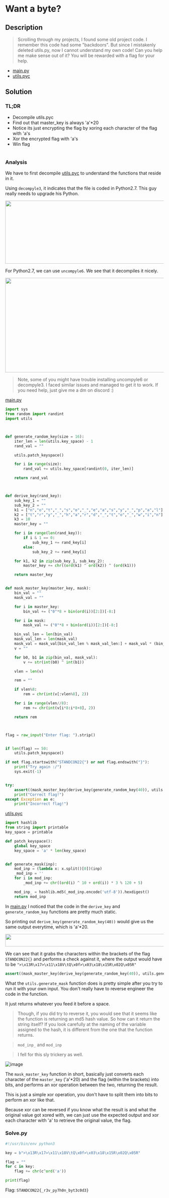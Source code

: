 # Want a byte?
## Description
> Scrolling through my projects, I found some old project code. I remember this code had some "backdoors". But since I mistakenly deleted utils.py, now I cannot understand my own code! Can you help me make sense out of it? You will be rewarded with a flag for your help.

- [main.py](https://github.com/YeoJongHan/CTF_WriteUps/blob/main/STANDCON_2022/Reverse/Want%20a%20byte%3F/challenge/main.py)
- [utils.pyc](https://github.com/YeoJongHan/CTF_WriteUps/blob/main/STANDCON_2022/Reverse/Want%20a%20byte%3F/challenge/utils.pyc)

## Solution
### TL;DR
- Decompile utils.pyc
- Find out that master_key is always 'a'\*20
- Notice its just encrypting the flag by xoring each character of the flag with 'a's
- Xor the encrypted flag with 'a's
- Win flag
#
### Analysis
We have to first decompile [utils.pyc](https://github.com/YeoJongHan/CTF_WriteUps/blob/main/STANDCON_2022/Reverse/Want%20a%20byte%3F/challenge/utils.pyc) to understand the functions that reside in it.

Using `decompyle3`, it indicates that the file is coded in Python2.7. This guy really needs to upgrade his Python.

<img src="https://user-images.githubusercontent.com/83258849/174642595-3dedee4a-c3f6-4164-83d7-8c2b71c1f29c.png" width="700" height="200">

For Python2.7, we can use `uncompyle6`. We see that it decompiles it nicely.

<img src="https://user-images.githubusercontent.com/83258849/174642733-956014cc-62d3-47d2-9fe2-e1ea5797e43c.png" width="600" height="300">

> Note, some of you might have trouble installing uncompyle6 or decompyle3. I faced similar issues and managed to get it to work. If you need help, just give me a dm on discord :)

[main.py](https://github.com/YeoJongHan/CTF_WriteUps/blob/main/STANDCON_2022/Reverse/Want%20a%20byte%3F/challenge/main.py)
``` python
import sys
from random import randint
import utils



def generate_random_key(size = 16):
    iter_len = len(utils.key_space) - 1
    rand_val = ""

    utils.patch_keyspace()

    for i in range(size):
        rand_val += utils.key_space[randint(0, iter_len)]

    return rand_val



def derive_key(rand_key):
    sub_key_1 = ""
    sub_key_2 = ""
    k1 = ["n","o","t","_","s","o","_","e","a","s","y","_","p","a","l"]
    k2 = ["t","r","y","_","h","a","r","d","_","t","o","_","w","i","n"]
    k3 = 10
    master_key = ""

    for i in range(len(rand_key)):
        if i & 1 == 0:
            sub_key_1 += rand_key[i]
        else:
            sub_key_2 += rand_key[i]

    for k1, k2 in zip(sub_key_1, sub_key_2):
        master_key += chr((ord(k1) ^ ord(k2)) ^ (ord(k1)))

    return master_key


def mask_master_key(master_key, mask):
    bin_val = ""
    mask_val = ""

    for i in master_key:
        bin_val += ("0"*8 + bin(ord(i))[2:])[-8:]

    for i in mask:
        mask_val += ("0"*8 + bin(ord(i))[2:])[-8:]

    bin_val_len = len(bin_val)
    mask_val_len = len(mask_val)
    mask_val = mask_val[bin_val_len % mask_val_len:] + mask_val * (bin_val_len // mask_val_len)
    v = ""

    for b0, b1 in zip(bin_val, mask_val):
        v += str(int(b0) ^ int(b1))

    vlen = len(v)

    rem = ""

    if vlen%8:
        rem = chr(int(v[:vlen%8], 2))

    for i in range(vlen//8):
        rem += chr(int(v[i*8:i*8+8], 2))

    return rem



flag = raw_input("Enter flag: ").strip()


if len(flag) == 50:
    utils.patch_keyspace()

if not flag.startswith("STANDCON22{") or not flag.endswith("}"):
    print("Try again :/")
    sys.exit(-1)


try:
    assert((mask_master_key(derive_key(generate_random_key(40)), utils.generate_mask(flag[11:-1]))) == ">\x13R\x17>\x11\x18V\tQ\x0f>\x03\x18\x15R\x02Q\x05R")
    print("Correct flag!")
except Exception as e:
    print("Incorrect flag!")
```

[utils.pyc](https://github.com/YeoJongHan/CTF_WriteUps/blob/main/STANDCON_2022/Reverse/Want%20a%20byte%3F/challenge/utils.pyc)
``` python
import hashlib
from string import printable
key_space = printable

def patch_keyspace():
    global key_space
    key_space = 'a' * len(key_space)


def generate_mask(inp):
    mod_inp = (lambda x: x.split()[0])(inp)
    _mod_inp = ''
    for i in mod_inp:
        _mod_inp += chr((ord(i) ^ 10 + ord(i)) * 3 % 120 + 5)

    mod_inp_ = hashlib.md5(_mod_inp.encode('utf-8')).hexdigest()
    return mod_inp
```

In [main.py](https://github.com/YeoJongHan/CTF_WriteUps/blob/main/STANDCON_2022/Reverse/Want%20a%20byte%3F/challenge/main.py) I noticed that the code in the `derive_key` and `generate_random_key` functions are pretty much static.

So printing out `derive_key(generate_random_key(40))` would give us the same output everytime, which is 'a'\*20.

<img src="https://user-images.githubusercontent.com/83258849/174644594-33417997-2be3-4692-a993-56f1a7ea3f49.png" width="800" height="40">

We can see that it grabs the characters within the brackets of the flag `STANDCON22{}` and performs a check against it, where the output would have to be `">\x13R\x17>\x11\x18V\tQ\x0f>\x03\x18\x15R\x02Q\x05R"`
``` python
assert((mask_master_key(derive_key(generate_random_key(40)), utils.generate_mask(flag[11:-1]))) == ">\x13R\x17>\x11\x18V\tQ\x0f>\x03\x18\x15R\x02Q\x05R")
```

What the `utils.generate_mask` function does is pretty simple after you try to run it with your own input. You don't really have to reverse engineer the code in the function.

It just returns whatever you feed it before a space.

> Though, if you did try to reverse it, you would see that it seems like the function is returning an md5 hash value. So how can it return the string itself? If you look carefully at the naming of the variable assigned to the hash, it is different from the one that the function returns.

> `mod_inp_` and `mod_inp`

> I fell for this sly trickery as well.

![image](https://user-images.githubusercontent.com/83258849/174645724-10f8f052-53f5-4d49-886f-bb59d2694956.png)

The `mask_master_key` function in short, basically just converts each character of the `master_key` ('a'\*20) and the flag (within the brackets) into bits, and performs an xor operation between the two, returning the result.

This is just a simple xor operation, you don't have to split them into bits to perform an xor like that.

Because xor can be reversed if you know what the result is and what the original value got xored with, we can just use the expected output and xor each character with 'a' to retrieve the original value, the flag.

### Solve.py
``` python
#!/usr/bin/env python3

key = b">\x13R\x17>\x11\x18V\tQ\x0f>\x03\x18\x15R\x02Q\x05R"

flag = ""
for c in key:
	flag += chr(c^ord('a'))

print(flag)
```
Flag: `STANDCON22{_r3v_py7h0n_byt3c0d3}`
